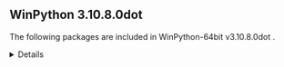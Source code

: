 ## WinPython 3.10.8.0dot 

The following packages are included in WinPython-64bit v3.10.8.0dot .

<details>

### Tools

Name | Version | Description
-----|---------|------------


### Python packages

Name | Version | Description
-----|---------|------------
[Python](http://www.python.org/) | 3.10.8 | Python programming language with standard library
[msvc_runtime](https://pypi.org/project/msvc_runtime) | 14.32.31326 | Install the Microsoft&#8482; Visual C++&#8482; runtime DLLs to the sys.prefix and Scripts directories
[pip](https://pypi.org/project/pip) | 22.3 | The PyPA recommended tool for installing Python packages.
[setuptools](https://pypi.org/project/setuptools) | 65.5.0 | Easily download, build, install, upgrade, and uninstall Python packages
[sqlite_bro](https://pypi.org/project/sqlite_bro) | 0.12.2 | a graphic SQLite Client in 1 Python file
[wheel](https://pypi.org/project/wheel) | 0.37.1 | A built-package format for Python
[winpython](http://winpython.github.io/) | 5.1.20221030 | WinPython distribution tools, including WPPM

</details>
